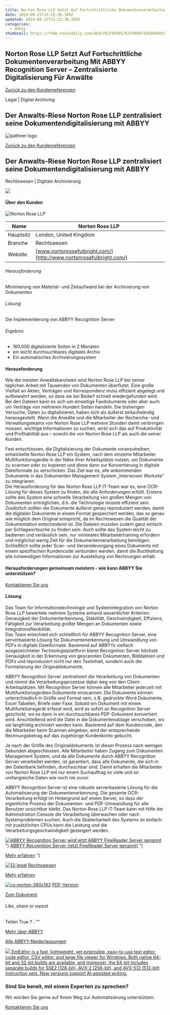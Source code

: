 ```yaml
---
title: Norton Rose LLP Setzt Auf Fortschrittliche Dokumentenverarbeitung Mit ABBYY Recognition Server – Zentralisierte Digitalisierung Für Anwälte
date: 2024-08-21T15:22:38.389Z
updated: 2024-08-22T15:22:38.389Z
categories:
  - abbyy
thumbnail: https://thmb.techidaily.com/4b0cf62f8598176374094f1d5008db55cda943f9c34511f05e37067a05b873ab.jpg
---
```


## Norton Rose LLP Setzt Auf Fortschrittliche Dokumentenverarbeitung Mit ABBYY Recognition Server – Zentralisierte Digitalisierung Für Anwälte

[Zurück zu den Kundenreferenzen](https://tools.techidaily.com/abbyy/products/)

Legal | Digital Archiving

## Der Anwalts-Riese Norton Rose LLP zentralisiert seine Dokumentendigitalisierung mit ABBYY

![pathner logo](https://content.abbyy.com/-/media/project/abbyy/abbyy/logos-white/de/70301.png?h=40&iar=0&w=120)

[Zurück zu den Kundenreferenzen](https://tools.techidaily.com/abbyy/products/)

## Der Anwalts-Riese Norton Rose LLP zentralisiert seine Dokumentendigitalisierung mit ABBYY

Rechtswesen | Digitale Archivierung 

![](https://static1.abbyy.com/abbyycommedia/14891/cs-norton-556x303.jpg) 

#### Über den Kunden

![Norton Rose LLP](https://static4.abbyy.com/abbyycommedia/14698/nortonrose_logo.gif) 

| Name      | Norton Rose LLP                                                     |
| --------- | ------------------------------------------------------------------- |
| Hauptsitz | London, United Kingdom                                              |
| Branche   | Rechtswesen                                                         |
| Website   | [www.nortonrosefulbright.com/](http://www.nortonrosefulbright.com/) |

###### Herausforderung

Minimierung von Material- und Zeitaufwand bei der Archivierung von Dokumenten  

###### Lösung

Die Implementierung von ABBYY Recognition Server  

###### Ergebnis

* 160.000 digitalisierte Seiten in 2 Monaten
* ein leicht durchsuchbares digitales Archiv
* Ein automatisches Archivierungssystem

#### Herausforderung

Wie die meisten Anwaltskanzleien wird Norton Rose LLP bei seiner täglichen Arbeit mit Tausenden von Dokumenten überflutet. Eine große Vielfalt an Akten, Verträgen und Korrespondenz muss effizient abgelegt und aufbewahrt werden, so dass sie bei Bedarf schnell wiedergefunden wird. Bei den Dateien kann es sich um einseitige Faxdokumente oder aber auch um Verträge von mehreren Hundert Seiten handeln. Die bisherigen Versuche, Daten zu digitalisieren, haben sich als äußerst zeitaufwändig herausgestellt. Wenn die Anwälte und die Mitarbeiter der Recherche- und Verwaltungsteams von Norton Rose LLP mehrere Stunden damit verbringen müssen, wichtige Informationen zu suchen, wirkt sich das auf Produktivität und Profitabilität aus – sowohl die von Norton Rose LLP als auch die seiner Kunden.

Fest entschlossen, die Digitalisierung der Dokumente voranzutreiben, entwickelte Norton Rose LLP ein System, nach dem einzelne Mitarbeiter Multifunktionsgeräte in der Nähe ihrer Arbeitsplätze nutzen, um Dokumente zu scannen oder zu kopieren und diese dann zur Konvertierung in digitale Dateiformate zu verschicken. Das Ziel war es, alle ankommenden Dokumente in das Dokumenten Management System „Interwoven Worksite“ zu integrieren.  
Die Herausforderung für das Norton Rose LLP IT-Team war es, eine OCR-Lösung für dieses System zu finden, die alle Anforderungen erfüllt. Erstens sollte das System eine schnelle Verarbeitung von großen Mengen von Dokumenten ermöglichen, d.h. die Technologie musste effizient sein. Zusätzlich sollten die Dokumente äußerst genau reproduziert werden, damit die digitalen Dokumente in einem Format gespeichert werden, das so genau wie möglich dem Original entspricht, da im Rechtswesen die Qualität der Dokumentation entscheidend ist. Die Dateien mussten zudem ganz einfach per Schlagwortsuche zu finden sein. Auch sollte das System leicht zu bedienen und verlässlich sein, nur minimales Mitarbeitertraining erfordern und möglichst wenig Zeit für die Dokumentenverarbeitung benötigen. Schließlich sollte jeder Scan- und Versendevorgang eines Dokuments mit einem spezifischen Kundencode verbunden werden, damit die Buchhaltung alle notwendigen Informationen zur Ausstellung von Rechnungen erhält.

#### Herausforderungen gemeinsam meistern - wie kann ABBYY Sie unterstützen?  

[Kontaktieren Sie uns](https://tools.techidaily.com/abbyy/products/) 

#### Lösung

Das Team für Informationstechnologie und Systemintegration von Norton Rose LLP bewertete mehrere Systeme anhand wesentlicher Kriterien: Genauigkeit der Dokumenterkennung, Stabilität, Geschwindigkeit, Effizienz, Fähigkeit zur Verarbeitung großer Mengen an Dokumenten sowie Integrationsflexibilität.  
Das Team entschied sich schließlich für ABBYY Recognition Server, eine serverbasierte Lösung für Dokumentenerkennung und Umwandlung von PDFs in digitale Dateiformate. Basierend auf ABBYYs vielfach ausgezeichneter Technologieplattform bietet Recognition Server höchste Genauigkeit in der Erkennung von gescannten Dokumenten, Bilddateien und PDFs und reproduziert nicht nur den Textinhalt, sondern auch die Formatierung der Originaldokumente.

ABBYY Recognition Server zentralisiert die Verarbeitung von Dokumenten und nimmt die Verarbeitungsprozesse dabei weg von den Client-Arbeitsplätzen. Mit Recognition Server können alle Mitarbeiter jederzeit mit Multifunktionsgeräten Dokumente einscannen. Die Dokumente können unterschiedlich in Größe und Format sein, z.B. gedruckte Word Dokumente, Excel Tabellen, Briefe oder Faxe. Sobald ein Dokument mit einem Multifunktionsgerät erfasst wird, wird es sofort an Recognition Server geschickt, wo es dann in ein durchsuchbares PDF-Dokument konvertiert wird. Anschließend wird die Datei in die Dokumentenablage verschoben, wo sie langfristig archiviert werden kann. Basierend auf dem Kundencode, den die Mitarbeiter beim Scannen eingeben, wird der entsprechende Rechnungsbetrag auf das zugehörige Kundenkonto gebucht.

Je nach der Größe des Originaldokuments ist dieser Prozess nach wenigen Sekunden abgeschlossen. Alle Mitarbeiter haben Zugang zum Dokumenten Management System, und da alle Dokumente durch ABBYY Recognition Server verarbeitet werden, ist garantiert, dass alle Dokumente, die sich in der Datenbank befinden, durchsuchbar sind. Damit erhalten die Mitarbeiter von Norton Rose LLP mit nur einem Suchauftrag so viele und so umfangreiche Daten wie noch nie zuvor.

ABBYY Recognition Server ist eine robuste serverbasierte Lösung für die Automatisierung der Dokumentenerkennung. Die gesamte OCR-Verarbeitung erfolgt im Hintergrund auf einem Server, so dass der eigentliche Prozess der Dokumenten- und PDF-Umwandlung für alle Benutzer unsichtbar bleibt. Das Norton Rose LLP IT-Team kann mit Hilfe der Administration Console die Verarbeitung überwachen oder nach Systemproblemen suchen. Auch die Skalierbarkeit des Systems ist einfach: mit zusätzlichen CPUs kann die Leistung und die Verarbeitungsgeschwindigkeit gesteigert werden.

[![ABBYY Recognition Server wird jetzt ABBYY FineReader Server genannt](https://static4.abbyy.com/abbyycommedia/20638/11-frs-casepreview.jpg)](https://tools.techidaily.com/abbyy/products/) ") [ABBYY Recognition Server (jetzt FineReader Server genannt)](https://tools.techidaily.com/abbyy/products/) ") 

[Mehr erfahren](https://tools.techidaily.com/abbyy/products/) ") 

[![12-legal](https://static2.abbyy.com/abbyycommedia/14362/12-legal.jpg)](https://tools.techidaily.com/abbyy/products/) [Rechtswesen](https://tools.techidaily.com/abbyy/products/) 

[Mehr erfahren](https://tools.techidaily.com/abbyy/products/) 

[![cs-norton-360x162](https://static5.abbyy.com/abbyycommedia/14890/cs-norton-360x162.jpg)](https://static4.abbyy.com/abbyycommedia/6141/cs%5Fnorton%5Frose%5Frs%5Fd.pdf "PDF-Version") [PDF-Version](https://static4.abbyy.com/abbyycommedia/6141/cs%5Fnorton%5Frose%5Frs%5Fd.pdf "PDF-Version") 

[Zum Dokument](https://static4.abbyy.com/abbyycommedia/6141/cs%5Fnorton%5Frose%5Frs%5Fd.pdf "PDF-Version") 

###### Like, share or repost

Teilen  True ?  : "" 

[Mehr über ABBYY](https://tools.techidaily.com/abbyy/products/) 

[Alle ABBYY-Niederlassungen](https://tools.techidaily.com/abbyy/products/) 

<!-- affiliate ads begin -->
<a href="https://shop.emeditor.com/order/checkout.php?PRODS=4610657&QTY=1&AFFILIATE=108875&CART=1"><img src="https://www.emeditor.com/wp-content/uploads/2024/06/emeditor_chat_ai.png" border="0">
EmEditor is a fast, lightweight, yet extensible, easy-to-use text editor, code editor, CSV editor, and large file viewer for Windows. Both native 64-bit and 32-bit builds are available, and moreover, the 64-bit includes separate builds for SSE2 (128-bit), AVX-2 (256-bit), and AVX-512 (512-bit) instruction sets. New versions support AI-assisted writing.</a>
<!-- affiliate ads end -->
### Sind Sie bereit, mit einem Experten zu sprechen?

Wir würden Sie gerne auf Ihrem Weg zur Automatisierung unterstützen.

[Kontaktieren Sie uns](https://tools.techidaily.com/abbyy/products/)

<ins class="adsbygoogle"
     style="display:block"
     data-ad-format="autorelaxed"
     data-ad-client="ca-pub-7571918770474297"
     data-ad-slot="1223367746"></ins>



<ins class="adsbygoogle"
     style="display:block"
     data-ad-client="ca-pub-7571918770474297"
     data-ad-slot="8358498916"
     data-ad-format="auto"
     data-full-width-responsive="true"></ins>
